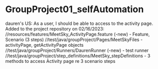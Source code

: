 # GroupProject01_selfAutomation
dauren's US: As a user, I should be able to access to the activity page.
Added to the project repository on 02/16/2023:
    //resources/features/MeetSky_ActivityPage.feature (-new)
              - Feature, Scenario (3 steps)
    //test/java/groupProject/Pages/MeetSkyFiles
              -  activityPage, getActivityPage objects
    //test/java/groupProject/Runners/DaurenRunner  (-new)
              - test runner
    //test/java/groupProject/step_definitions/MeetSky_stepDefinitions
              - 3 methods to access Activity page re 3 scenario steps
              
              
              
          

